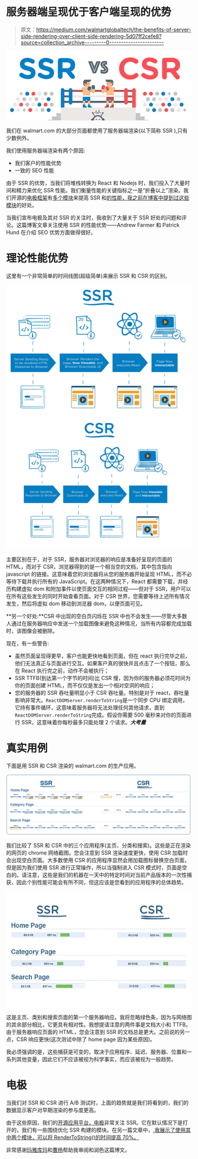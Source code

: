 # 服务器端呈现优于客户端呈现的优势

> 原文：<https://medium.com/walmartglobaltech/the-benefits-of-server-side-rendering-over-client-side-rendering-5d07ff2cefe8?source=collection_archive---------0----------------------->

![](img/de6a1afcb1c54e1049e4100c703af56d.png)

我们在 walmart.com 的大部分页面都使用了服务器端渲染(以下简称 SSR ),只有少数例外。

我们使用服务器端渲染有两个原因:

*   我们客户的性能优势
*   一致的 SEO 性能

由于 SSR 的优势，当我们将堆栈转换为 React 和 Nodejs 时，我们投入了大量时间和精力来优化 SSR 性能。我们衡量性能的关键指标之一是“折叠以上”渲染。我们开源的[电极框架](/walmartlabs/introducing-electrode-an-open-source-release-from-walmartlabs-14b836135319#.7eg4wfcp7)有[多个模块](http://www.electrode.io/docs/stand_alone_modules.html)来提高 SSR 和[的性能，我之前在博客中提到过这些模块](/walmartlabs/using-electrode-to-improve-react-server-side-render-performance-by-up-to-70-e43f9494eb8b#.3aljjuu5g)的好处。

当我们宣布电极及其对 SSR 的关注时，我收到了大量关于 SSR 好处的问题和评论。这篇博客文章关注使用 SSR 的性能优势——Andrew Farmer 和 Patrick Hund 在介绍 SEO 优势方面做得很好。

# 理论性能优势

这里有一个非常简单的时间线图(超级简单)来展示 SSR 和 CSR 的区别。

![](img/bc53caec3ea26a907def2ab8d0805c7f.png)![](img/80695eba9a9c1a4f9b5275682e1131e9.png)

主要区别在于，对于 SSR，服务器对浏览器的响应是准备好呈现的页面的 HTML，而对于 CSR，浏览器得到的是一个相当空的文档，其中包含指向 javascript 的链接。这意味着您的浏览器将从您的服务器开始呈现 HTML，而不必等待下载并执行所有的 JavaScript。在这两种情况下，React 都需要下载，并经历构建虚拟 dom 和附加事件以使页面交互的相同过程——但对于 SSR，用户可以在所有这些发生的同时开始查看页面。对于 CSR 世界，您需要等待上述所有情况发生，然后将虚拟 dom 移动到浏览器 dom，以便页面可见。

**另一个好处:**CSR 中出现的空白页闪烁在 SSR 中也不会发生——尽管大多数人通过在服务器响应中发送一个加载图像来避免这种情况，当所有内容都完成加载时，该图像会被删除。

现在，有一些警告:

*   虽然页面呈现得更早，客户也能更快地看到页面，但在 react 执行完毕之前，他们无法真正与页面进行交互。如果客户真的很快并且点击了一个按钮，那么在 React 执行完之前，动作不会被执行；
*   SSR TTFB(到达第一个字节的时间)比 CSR 慢，因为你的服务器必须花时间为你的页面创建 HTML，而不仅仅是发出一个相对空洞的响应；
*   您的服务器的 SSR 吞吐量明显小于 CSR 吞吐量。特别是对于 react，吞吐量影响非常大。`ReactDOMServer.renderToString`是一个同步 CPU 绑定调用，它持有事件循环，这意味着服务器将无法处理任何其他请求，直到`ReactDOMServer.renderToString`完成。假设你需要 500 毫秒来对你的页面进行 SSR，这意味着你每秒最多只能处理 2 个请求。***大考量***

# 真实用例

下面是用 SSR 和 CSR 渲染的 walmart.com 的生产应用。

![](img/fe801937b25516e764aca47bf5b4ee4e.png)

我们比较了 SSR 和 CSR 中的三个应用程序(主页、分类和搜索)。这些是正在渲染的网页的 chrome 网络截图。您会注意到 SSR 渲染速度更快，使用 CSR 加载时会出现空白页面。大多数使用 CSR 的应用程序显然会用加载图标替换空白页面，但是因为我们使用 SSR 进行正常操作，所以当强制进入 CSR 模式时，页面是空白的。请注意，这些是我们的机器在一天中的特定时间对当前产品版本的一次性捕获，因此个别性能可能会有所不同，但这应该是您看到的应用程序的总体趋势。

![](img/42b8ae2bcf9e05aecfbde43dd611029a.png)

这是主页、类别和搜索页面的第一个服务器响应。我将忽略绿色条，因为与网络图的其余部分相比，它更具有相对性。我想提请注意的两件事是文档大小和 TTFB。由于服务器响应页面的 HTML，您会注意到 SSR 的文档总是更大。之前说的另一点，CSR 响应更快(这次测试中除了 home page 因为某些原因)。

我必须强调的是，这些捕获是可变的，取决于应用程序、延迟、服务器、位置和一系列其他变量，因此它们不应该被视为科学事实，而应该被视为一般趋势。

# 电极

当我们对 SSR 和 CSR 进行 A/B 测试时，上面的趋势就是我们将看到的，我们的数据显示客户对早期渲染的参与度更高。

由于这些原因，我们的[开源应用平台，电极](/walmartlabs/introducing-electrode-an-open-source-release-from-walmartlabs-14b836135319#.14ki95nbb)非常关注 SSR。它在默认情况下是打开的，我们有一些围绕优化 SSR 构建的模块。在另一篇文章中，[,我展示了使用其中两个模块，可以将 RenderToString()的时间提高 70%。](/walmartlabs/using-electrode-to-improve-react-server-side-render-performance-by-up-to-70-e43f9494eb8b#.7ptjeavgu)

非常感谢[玛雅库玛](/@vmayakumar)和[曹杨](/@caoyangs)帮助我审阅和润色这篇博文。